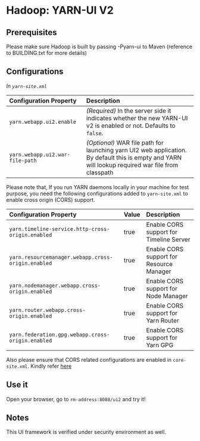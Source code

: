 <!--
   Licensed to the Apache Software Foundation (ASF) under one or more
   contributor license agreements.  See the NOTICE file distributed with
   this work for additional information regarding copyright ownership.
   The ASF licenses this file to You under the Apache License, Version 2.0
   (the "License"); you may not use this file except in compliance with
   the License.  You may obtain a copy of the License at

       http://www.apache.org/licenses/LICENSE-2.0

   Unless required by applicable law or agreed to in writing, software
   distributed under the License is distributed on an "AS IS" BASIS,
   WITHOUT WARRANTIES OR CONDITIONS OF ANY KIND, either express or implied.
   See the License for the specific language governing permissions and
   limitations under the License.
-->

Hadoop: YARN-UI V2
=================

Prerequisites
-------------
Please make sure Hadoop is built by passing -Pyarn-ui to Maven (reference to BUILDING.txt for more details)

Configurations
-------------

*In `yarn-site.xml`*

| Configuration Property | Description |
|:---- |:---- |
| `yarn.webapp.ui2.enable` | *(Required)* In the server side it indicates whether the new YARN-UI v2 is enabled or not. Defaults to `false`. |
| `yarn.webapp.ui2.war-file-path` | *(Optional)* WAR file path for launching yarn UI2 web application. By default this is empty and YARN will lookup required war file from classpath |

Please note that, If you run YARN daemons locally in your machine for test purpose,
you need the following configurations added to `yarn-site.xml` to enable cross
origin (CORS) support.

| Configuration Property | Value | Description                              |
|:---- |:---- |:-----------------------------------------|
| `yarn.timeline-service.http-cross-origin.enabled` | true | Enable CORS support for Timeline Server  |
| `yarn.resourcemanager.webapp.cross-origin.enabled` | true | Enable CORS support for Resource Manager |
| `yarn.nodemanager.webapp.cross-origin.enabled` | true | Enable CORS support for Node Manager     |
| `yarn.router.webapp.cross-origin.enabled` | true | Enable CORS support for Yarn Router      |
| `yarn.federation.gpg.webapp.cross-origin.enabled` | true | Enable CORS support for Yarn GPG         |

Also please ensure that CORS related configurations are enabled in `core-site.xml`.
Kindly refer [here](../../hadoop-project-dist/hadoop-common/HttpAuthentication.html)

Use it
-------------
Open your browser, go to `rm-address:8088/ui2` and try it!

Notes
-------------

This UI framework is verified under security environment as well.
